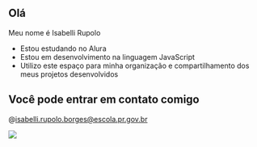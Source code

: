 ## Olá

Meu nome é Isabelli Rupolo

- Estou estudando no Alura
- Estou em desenvolvimento na linguagem JavaScript
- Utilizo este espaço para minha organização e compartilhamento dos meus projetos desenvolvidos

## Você pode entrar em contato comigo 

@isabelli.rupolo.borges@escola.pr.gov.br

![](https://media.tenor.com/qCEZx2jMmvQAAAAj/cat-eat.gif)
